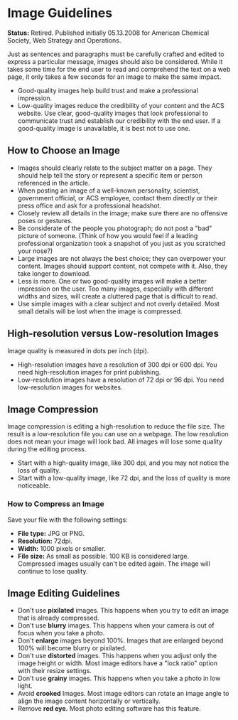 # Image Guidelines
**Status:** Retired. Published initially 05.13.2008 for American Chemical Society, Web Strategy and Operations.

Just as sentences and paragraphs must be carefully crafted and edited to express a particular message, images should also be considered. While it takes some time for the end user to read and comprehend the text on a web page, it only takes a few seconds for an image to make the same impact. 
* Good-quality images help build trust and make a professional impression. 
* Low-quality images reduce the credibility of your content and the ACS website. 
Use clear, good-quality images that look professional to communicate trust and establish our credibility with the end user. If a good-quality image is unavailable, it is best not to use one.
## How to Choose an Image 
* Images should clearly relate to the subject matter on a page. They should help tell the story or represent a specific item or person referenced in the article. 
* When posting an image of a well-known personality, scientist, government official, or ACS employee, contact them directly or their press office and ask for a professional headshot. 
* Closely review all details in the image; make sure there are no offensive poses or gestures. 
* Be considerate of the people you photograph; do not post a "bad" picture of someone. (Think of how you would feel if a leading professional organization took a snapshot of you just as you scratched your nose?) 
* Large images are not always the best choice; they can overpower your content. Images should support content, not compete with it. Also, they take longer to download. 
* Less is more. One or two good-quality images will make a better impression on the user. Too many images, especially with different widths and sizes, will create a cluttered page that is difficult to read. 
* Use simple images with a clear subject and not overly detailed. Most small details will be lost when the image is compressed. 
## High-resolution versus Low-resolution Images
Image quality is measured in dots per inch (dpi).
* High-resolution images have a resolution of 300 dpi or 600 dpi. You need high-resolution images for print publishing.
* Low-resolution images have a resolution of 72 dpi or 96 dpi. You need low-resolution images for websites.
## Image Compression
Image compression is editing a high-resolution to reduce the file size. The result is a low-resolution file you can use on a webpage. The low resolution does not mean your image will look bad. 
All images will lose some quality during the editing process. 
* Start with a high-quality image, like 300 dpi, and you may not notice the loss of quality. 
* Start with a low-quality image, like 72 dpi, and the loss of quality is more noticeable.
### How to Compress an Image
Save your file with the following settings:
* **File type:** JPG or PNG.
* **Resolution:** 72dpi.
* **Width:** 1000 pixels or smaller.
* **File size:** As small as possible. 100 KB is considered large.  
Compressed images usually can't be edited again. The image will continue to lose quality. 
## Image Editing Guidelines 
* Don't use **pixilated** images. This happens when you try to edit an image that is already compressed. 
* Don't use **blurry** images. This happens when your camera is out of focus when you take a photo.
* Don't **enlarge** images beyond 100%. Images that are enlarged beyond 100% will become blurry or pixilated.
* Don't use **distorted** images. This happens when you adjust only the image height or width. Most image editors have a "lock ratio" option with their resize settings.
* Don't use **grainy** images. This happens when you take a photo in low light.
* Avoid **crooked** Images. Most image editors can rotate an image angle to align the image content horizontally or vertically. 
* Remove **red eye.** Most photo editing software has this feature.
